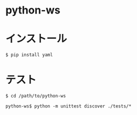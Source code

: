 python-ws
===

# インストール

```
$ pip install yaml
```

# テスト

```
$ cd /path/to/python-ws

python-ws$ python -m unittest discover ./tests/*
```
